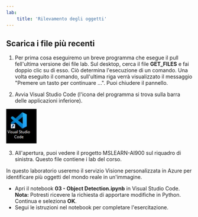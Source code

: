 ```yaml
---
lab:
    title: 'Rilevamento degli oggetti'
---
```


## Scarica i file più recenti 

1. Per prima cosa eseguiremo un breve programma che esegue il pull fell'ultima versione dei file lab. Sul desktop, cerca il file **GET_FILES** e fai doppio clic su di esso. Ciò determina l'esecuzione di un comando. Una volta eseguito il comando, sull'ultima riga verrà visualizzato il messaggio "Premere un tasto per continuare ...". Puoi chiudere il pannello.

2.  Avvia Visual Studio Code (l'icona del programma si trova sulla barra delle applicazioni inferiore). 

![Icona di Visual Studio Code](./images/vscode.jpg)

3. All'apertura, puoi vedere il progetto MSLEARN-AI900 sul riquadro di sinistra. Questo file contiene i lab del corso. 

In questo laboratorio useremo il servizio Visione personalizzata in Azure per identificare più oggetti del mondo reale in un'immagine.

-  Apri il notebook **03 - Object Detection.ipynb** in Visual Studio Code.
    **Nota:** Potresti ricevere la richiesta di apportare modifiche in Python. Continua e seleziona **OK**. 
-  Segui le istruzioni nel notebook per completare l'esercitazione.
